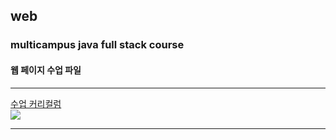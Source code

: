 ## web
### multicampus java full stack course
#### 웹 페이지 수업 파일
<hr>
<a href="https://docs.google.com/spreadsheets/d/1HG_dOJp-P5N16dK5TnKN7ECE8K1BvNeQz3_8bXNce9w/edit#gid=89749885">수업 커리컬럼</a>
<br>
<img src="https://event.multicampus.com/backend/images/promotion/PR010149/pc/visual-06.png">
<hr>
